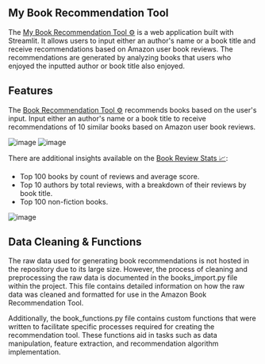 ## My Book Recommendation Tool
The [My Book Recommendation Tool ⚙](https://deepaksbookrecommendationtool.streamlit.app/) is a web application built with Streamlit. It allows users to input either an author's name or a book title and receive recommendations based on Amazon user book reviews. The recommendations are generated by analyzing books that users who enjoyed the inputted author or book title also enjoyed.



## Features

The  [Book Recommendation Tool ⚙](https://deepaksbookrecommendationtool.streamlit.app/Book_Recommendation_Tool_%E2%9A%99%EF%B8%8F) recommends books based on the user's input. Input either an author's name or a book title to receive recommendations of 10 similar books based on Amazon user book reviews.

![image](https://github.com/deemani/portfolio/assets/37217825/d6373405-d49e-4fb4-85b2-8611469f6550)
![image](https://github.com/deemani/portfolio/assets/37217825/bbe0c85c-3c2a-44a0-95b2-cfceea209cc3)


There are additional insights available on the [Book Review Stats 📈](https://deepaksbookrecommendationtool.streamlit.app/Book_Review_Stats_%F0%9F%93%88):

- Top 100 books by count of reviews and average score.
- Top 10 authors by total reviews, with a breakdown of their reviews by book title.
- Top 100 non-fiction books.

![image](https://github.com/deemani/portfolio/assets/37217825/fc12f09a-6da7-4978-a2dc-7759ff438dba)


## Data Cleaning & Functions
The raw data used for generating book recommendations is not hosted in the repository due to its large size. However, the process of cleaning and preprocessing the raw data is documented in the books_import.py file within the project. This file contains detailed information on how the raw data was cleaned and formatted for use in the Amazon Book Recommendation Tool.

Additionally, the book_functions.py file contains custom functions that were written to facilitate specific processes required for creating the recommendation tool. These functions aid in tasks such as data manipulation, feature extraction, and recommendation algorithm implementation.
